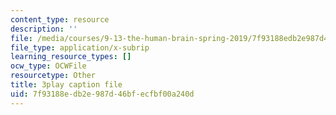 ```yaml
---
content_type: resource
description: ''
file: /media/courses/9-13-the-human-brain-spring-2019/7f93188edb2e987d46bfecfbf00a240d_kAX_PRnliMo.srt
file_type: application/x-subrip
learning_resource_types: []
ocw_type: OCWFile
resourcetype: Other
title: 3play caption file
uid: 7f93188e-db2e-987d-46bf-ecfbf00a240d
---
```

